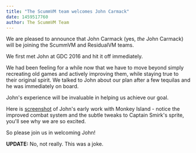 ```yaml
---
title: "The ScummVM team welcomes John Carmack"
date: 1459517760
author: The ScummVM Team
---
```


We are pleased to announce that John Carmack (yes, *the* John Carmack) will be joining the ScummVM and ResidualVM teams.

We first met John at GDC 2016 and hit it off immediately.

We had been feeling for a while now that we have to move beyond simply recreating old games and actively improving them, while staying true to their original spirit. We talked to John about our plan after a few tequilas and he was immediately on board.

John's experience will be invaluable in helping us achieve our goal.

Here is [screenshot](/data/news/20160401.jpg) of John's early work with Monkey Island - notice the improved combat system and the subtle tweaks to Captain Smirk's sprite, you'll see why we are so excited.

So please join us in welcoming John!

**UPDATE:** No, not really. This was a joke.
